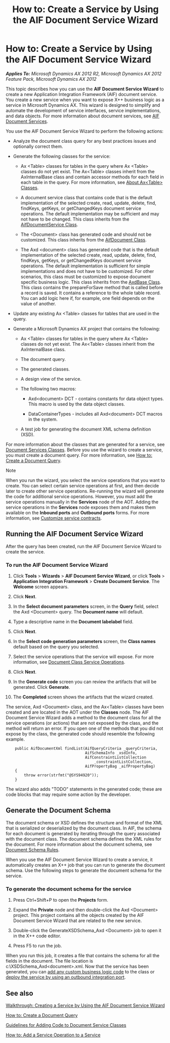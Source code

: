 ﻿---
title: 'How to: Create a Service by Using the AIF Document Service Wizard'
TOCTitle: 'How to: Create a Service by Using the AIF Document Service Wizard'
ms:assetid: 6b4c1fe4-a608-4a39-b415-c6b3b1ea4525
ms:mtpsurl: https://technet.microsoft.com/en-us/library/Aa609947(v=AX.60)
ms:contentKeyID: 35244794
ms.date: 04/17/2013
mtps_version: v=AX.60
---

# How to: Create a Service by Using the AIF Document Service Wizard 


_**Applies To:** Microsoft Dynamics AX 2012 R2, Microsoft Dynamics AX 2012 Feature Pack, Microsoft Dynamics AX 2012_

This topic describes how you can use the **AIF Document Service Wizard** to create a new Application Integration Framework (AIF) document service. You create a new service when you want to expose X++ business logic as a service in Microsoft Dynamics AX. This wizard is designed to simplify and automate the development of service interfaces, service implementations, and data objects. For more information about document services, see [AIF Document Services](aif-document-services.md).

You use the AIF Document Service Wizard to perform the following actions:

  - Analyze the document class query for any best practices issues and optionally correct them.

  - Generate the following classes for the service:
    
      - Ax \<Table\> classes for tables in the query where Ax \<Table\> classes do not yet exist. The Ax\<Table\> classes inherit from the AxInternalBase class and contain accessor methods for each field in each table in the query. For more information, see [About Ax\<Table\> Classes](about-ax-table-classes.md).
    
      - A document service class that contains code that is the default implementation of the selected create, read, update, delete, find, findKeys, getKeys, or getChangedKeys document service operations. The default implementation may be sufficient and may not have to be changed. This class inherits from the [AifDocumentService Class](https://technet.microsoft.com/en-us/library/gg768070\(v=ax.60\)).
    
      - The \<Document\> class has generated code and should not be customized. This class inherits from the [AifDocument Class](https://technet.microsoft.com/en-us/library/gg767438\(v=ax.60\)).
    
      - The Axd \<document\> class has generated code that is the default implementation of the selected create, read, update, delete, find, findKeys, getKeys, or getChangedKeys document service operations. The default implementation is sufficient for simple implementations and does not have to be customized. For other scenarios, this class must be customized to expose document specific business logic. This class inherits from the [AxdBase Class](https://technet.microsoft.com/en-us/library/gg830851\(v=ax.60\)). This class contains the prepareForSave method that is called before a record is saved. It contains a reference to the whole table record. You can add logic here if, for example, one field depends on the value of another.

  - Update any existing Ax \<Table\> classes for tables that are used in the query.

  - Generate a Microsoft Dynamics AX project that contains the following:
    
      - Ax \<Table\> classes for tables in the query where Ax \<Table\> classes do not yet exist. The Ax\<Table\> classes inherit from the AxInternalBase class.
    
      - The document query.
    
      - The generated classes.
    
      - A design view of the service.
    
      - The following two macros:
        
          - Axd\<document\> DCT - contains constants for data object types. This macro is used by the data object classes.
        
          - DataContainerTypes - includes all Axd\<document\> DCT macros in the system.
    
    <!-- end list -->
    
      - A test job for generating the document XML schema definition (XSD).

For more information about the classes that are generated for a service, see [Document Services Classes](document-services-classes.md). Before you use the wizard to create a service, you must create a document query. For more information, see [How to: Create a Document Query](how-to-create-a-document-query.md).


> [!NOTE]
> <P>When you run the wizard, you select the service operations that you want to create. You can select certain service operations at first, and then decide later to create other service operations. Re-running the wizard will generate the code for additional service operations. However, you must add the service operations manually in the <STRONG>Services</STRONG> node of the AOT. Adding the service operations in the <STRONG>Services</STRONG> node exposes them and makes them available on the <STRONG>Inbound ports</STRONG> and <STRONG>Outbound ports</STRONG> forms. For more information, see <A href="customize-service-contracts.md">Customize service contracts</A>.</P>



## Running the AIF Document Service Wizard

After the query has been created, run the AIF Document Service Wizard to create the service.

### To run the AIF Document Service Wizard

1.  Click **Tools** \> **Wizards** \> **AIF Document Service Wizard**, or click **Tools** \> **Application Integration Framework** \> **Create Document Service**. The **Welcome** screen appears.

2.  Click **Next**.

3.  In the **Select document parameters** screen, in the **Query** field, select the Axd \<Document\> query. The **Document name** will default.

4.  Type a descriptive name in the **Document labelabel** field.

5.  Click **Next**.

6.  In the **Select code generation parameters** screen, the **Class names** default based on the query you selected.

7.  Select the service operations that the service will expose. For more information, see [Document Class Service Operations](document-class-service-operations.md).

8.  Click **Next**.

9.  In the **Generate code** screen you can review the artifacts that will be generated. Click **Generate**.

10. The **Completed** screen shows the artifacts that the wizard created.

The service, Axd \<Document\> class, and the Ax\<Table\> classes have been created and are located in the AOT under the **Classes** node. The AIF Document Service Wizard adds a method to the document class for all the service operations (or actions) that are not exposed by the class, and the method will return an error. If you open one of the methods that you did not expose by the class, the generated code should resemble the following example.
```X++  
    public AifDocumentXml findList(AifQueryCriteria _queryCriteria,
                                   AifSchemaInfo _xsdInfo,
                                   AifConstraintListCollection
                                       _constraintListCollection,
                                   AifPropertyBag _aifPropertyBag)
    {
        throw error(strfmt("@SYS94920"));
    }
```
The wizard also adds "TODO" statements in the generated code; these are code blocks that may require some action by the developer.

## Generate the Document Schema

The document schema or XSD defines the structure and format of the XML that is serialized or deserialized by the document class. In AIF, the schema for each document is generated by iterating through the query associated with the document class. The document schema defines the XML rules for the document. For more information about the document schema, see [Document Schema Rules](document-schema-rules.md).

When you use the AIF Document Service Wizard to create a service, it automatically creates an X++ job that you can run to generate the document schema. Use the following steps to generate the document schema for the service.

### To generate the document schema for the service

1.  Press Ctrl+Shift+P to open the **Projects** form.

2.  Expand the **Private** node and then double-click the Axd \<Document\> project. This project contains all the objects created by the AIF Document Service Wizard that are related to the new service.

3.  Double-click the GenerateXSDSchema\_Axd \<Document\> job to open it in the X++ code editor.

4.  Press F5 to run the job.

When you run this job, it creates a file that contains the schema for all the fields in the document. The file location is c:\\XSDSchema\_Axd\<document\>.xml. Now that the service has been generated, you can [add any custom business logic code](guidelines-for-adding-code-to-document-service-classes.md) to the class or [deploy the service by using an outbound integration port](managing-integration-ports.md).

## See also

[Walkthrough: Creating a Service by Using the AIF Document Service Wizard](walkthrough-creating-a-service-by-using-the-aif-document-service-wizard.md)

[How to: Create a Document Query](how-to-create-a-document-query.md)

[Guidelines for Adding Code to Document Service Classes](guidelines-for-adding-code-to-document-service-classes.md)

[How to: Add a Service Operation to a Service](how-to-add-a-service-operation-to-a-service.md)

